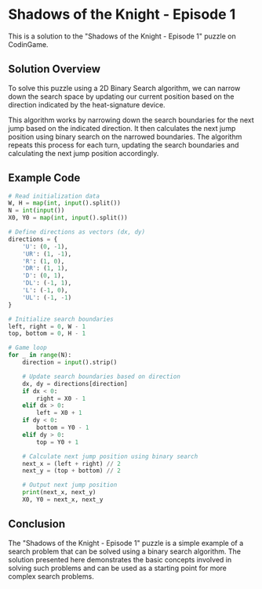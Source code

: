 # Shadows of the Knight - Episode 1

This is a solution to the "Shadows of the Knight - Episode 1" puzzle on CodinGame.

## Solution Overview

To solve this puzzle using a 2D Binary Search algorithm, we can narrow down the search space by updating our current position based on the direction indicated by the heat-signature device.

This algorithm works by narrowing down the search boundaries for the next jump based on the indicated direction. It then calculates the next jump position using binary search on the narrowed boundaries. The algorithm repeats this process for each turn, updating the search boundaries and calculating the next jump position accordingly.

## Example Code

```python
# Read initialization data
W, H = map(int, input().split())
N = int(input())
X0, Y0 = map(int, input().split())

# Define directions as vectors (dx, dy)
directions = {
    'U': (0, -1),
    'UR': (1, -1),
    'R': (1, 0),
    'DR': (1, 1),
    'D': (0, 1),
    'DL': (-1, 1),
    'L': (-1, 0),
    'UL': (-1, -1)
}

# Initialize search boundaries
left, right = 0, W - 1
top, bottom = 0, H - 1

# Game loop
for _ in range(N):
    direction = input().strip()

    # Update search boundaries based on direction
    dx, dy = directions[direction]
    if dx < 0:
        right = X0 - 1
    elif dx > 0:
        left = X0 + 1
    if dy < 0:
        bottom = Y0 - 1
    elif dy > 0:
        top = Y0 + 1

    # Calculate next jump position using binary search
    next_x = (left + right) // 2
    next_y = (top + bottom) // 2

    # Output next jump position
    print(next_x, next_y)
    X0, Y0 = next_x, next_y

```

## Conclusion

The "Shadows of the Knight - Episode 1" puzzle is a simple example of a search problem that can be solved using a binary search algorithm. The solution presented here demonstrates the basic concepts involved in solving such problems and can be used as a starting point for more complex search problems.
